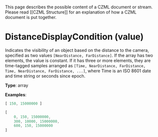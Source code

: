 This page describes the possible content of a CZML document or stream. Please read [[CZML Structure]] for an explanation of how a CZML document is put together.

# DistanceDisplayCondition (value)

Indicates the visibility of an object based on the distance to the camera, specified as two values `[NearDistance, FarDistance]`. If the array has two elements, the value is constant. If it has three or more elements, they are time-tagged samples arranged as `[Time, NearDistance, FarDistance, Time, NearDistance, FarDistance, ...]`, where Time is an ISO 8601 date and time string or seconds since epoch.

**Type**: array

**Examples**:

```javascript
[ 150, 15000000 ]
```

```javascript
[
    0, 150, 15000000,
    300, 10000, 15000000,
    600, 150, 15000000
]
```

